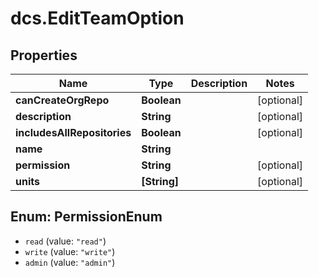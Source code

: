# dcs.EditTeamOption

## Properties
Name | Type | Description | Notes
------------ | ------------- | ------------- | -------------
**canCreateOrgRepo** | **Boolean** |  | [optional] 
**description** | **String** |  | [optional] 
**includesAllRepositories** | **Boolean** |  | [optional] 
**name** | **String** |  | 
**permission** | **String** |  | [optional] 
**units** | **[String]** |  | [optional] 

<a name="PermissionEnum"></a>
## Enum: PermissionEnum

* `read` (value: `"read"`)
* `write` (value: `"write"`)
* `admin` (value: `"admin"`)

